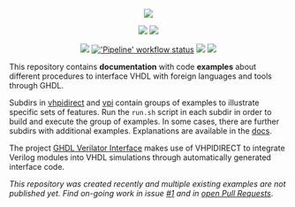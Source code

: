 <p align="center">
  <a title="Documentation" href="https://ghdl.github.io/ghdl-cosim"><img src="./doc/_static/logo.png"/></a>
</p>

<p align="center">
  <a title="GHDL documentation" href="https://ghdl.github.io/ghdl"><img src="https://img.shields.io/website.svg?label=ghdl.github.io/ghdl&longCache=true&style=flat-square&url=http%3A%2F%2Fghdl.github.io%2Fghdl%2Findex.html&logo=GitHub&logoColor=fff"></a><!--
  -->
  <a title="Documentation" href="https://ghdl.github.io/ghdl-cosim"><img src="https://img.shields.io/website?longCache=true&style=flat-square&label=ghdl.github.io%2Fghdl-cosim&logo=GitHub&logoColor=fff&up_color=blueviolet&up_message=Read%20now%20%E2%9E%9A&url=https%3A%2F%2Fghdl.github.io%2Fghdl-cosim%2Findex.html"></a><!--
  -->
</p>

<p align="center">
  <a title="Join the chat at https://gitter.im/ghdl1/Lobby" href="https://gitter.im/ghdl1/Lobby?utm_source=badge&utm_medium=badge&utm_campaign=pr-badge&utm_content=badge"><img src="https://img.shields.io/badge/Chat-on%20gitter-4db797.svg?longCache=true&style=flat-square&logo=gitter&logoColor=e8ecef"></a><!--
  -->
  <a title="'Pipeline' workflow status" href="https://github.com/ghdl/ghdl-cosim/actions/workflows/Pipeline.yml"><img alt="'Pipeline' workflow status" src="https://img.shields.io/github/actions/workflow/status/ghdl/ghdl-cosim/Pipeline.yml?branch=master&longCache=true&style=flat-square&label=Pipeline&logo=Github%20Actions&logoColor=fff"></a><!--
  -->
  <a title="Source Code License" href="https://github.com/ghdl/ghdl-cosim"><img src="https://img.shields.io/badge/Code-Apache--2.0-green?longCache=true&style=flat-square&logo=Apache"></a><!--
  -->
  <a title="Documentation License" href="https://ghdl.github.io/ghdl-cosim"><img src="https://img.shields.io/badge/Doc-CC--BY%204.0-bf7600?longCache=true&style=flat-square&logo=CreativeCommons"></a><!--
  -->
</p>

This repository contains **documentation** with code **examples** about different procedures to interface VHDL with foreign languages and tools through GHDL.

Subdirs in [vhpidirect](./vhpidirect) and [vpi](./vpi) contain groups of examples to illustrate specific sets of features. Run the
`run.sh` script in each subdir in order to build and execute the group of examples. In some cases, there are further subdirs with
additional examples. Explanations are available in the [docs](https://ghdl.github.io/ghdl-cosim).

The project [GHDL Verilator Interface](https://github.com/miree/gvi) makes use of VHPIDIRECT to integrate Verilog modules into VHDL simulations through automatically generated interface code.

*This repository was created recently and multiple existing examples are not published yet. Find on-going work in issue [#1](https://github.com/ghdl/ghdl-cosim/issues/1) and in [open Pull Requests](https://github.com/ghdl/ghdl-cosim/pulls)*.
